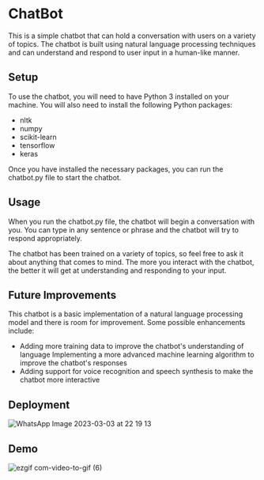 # ChatBot

This is a simple chatbot that can hold a conversation with users on a variety of topics. The chatbot is built using natural language processing techniques and can understand and respond to user input in a human-like manner.

## Setup
To use the chatbot, you will need to have Python 3 installed on your machine. You will also need to install the following Python packages:

* nltk
* numpy
* scikit-learn
* tensorflow
* keras

Once you have installed the necessary packages, you can run the chatbot.py file to start the chatbot.

## Usage
When you run the chatbot.py file, the chatbot will begin a conversation with you. You can type in any sentence or phrase and the chatbot will try to respond appropriately.

The chatbot has been trained on a variety of topics, so feel free to ask it about anything that comes to mind. The more you interact with the chatbot, the better it will get at understanding and responding to your input.

## Future Improvements
This chatbot is a basic implementation of a natural language processing model and there is room for improvement. Some possible enhancements include:

* Adding more training data to improve the chatbot's understanding of language
Implementing a more advanced machine learning algorithm to improve the chatbot's responses
* Adding support for voice recognition and speech synthesis to make the chatbot more interactive

## Deployment
![WhatsApp Image 2023-03-03 at 22 19 13](https://user-images.githubusercontent.com/126875631/222827789-73dc88b9-338e-4934-977f-436416dd6c90.jpg)

## Demo

![ezgif com-video-to-gif (6)](https://user-images.githubusercontent.com/126875631/222853091-7d18e67e-c947-4c84-b052-df43dbe0c304.gif)
